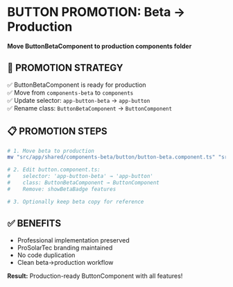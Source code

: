 # BUTTON PROMOTION: Beta → Production
**Move ButtonBetaComponent to production components folder**

## 🎯 PROMOTION STRATEGY
✅ ButtonBetaComponent is ready for production  
✅ Move from `components-beta` to `components`  
✅ Update selector: `app-button-beta` → `app-button`  
✅ Rename class: `ButtonBetaComponent` → `ButtonComponent`

## 📋 PROMOTION STEPS
```bash
# 1. Move beta to production
mv "src/app/shared/components-beta/button/button-beta.component.ts" "src/app/shared/components/button/button.component.ts"

# 2. Edit button.component.ts:
#    selector: 'app-button-beta' → 'app-button'
#    class: ButtonBetaComponent → ButtonComponent  
#    Remove: showBetaBadge features

# 3. Optionally keep beta copy for reference
```

## ✅ BENEFITS
- Professional implementation preserved
- ProSolarTec branding maintained  
- No code duplication
- Clean beta→production workflow

**Result:** Production-ready ButtonComponent with all features!